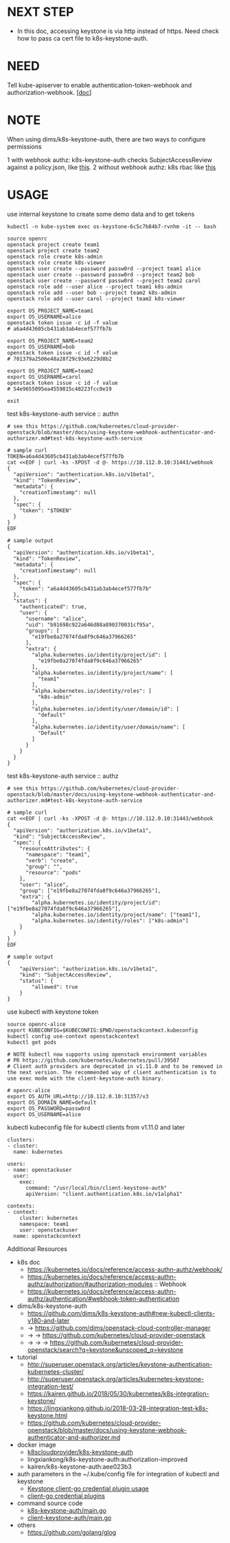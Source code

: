 # NEXT STEP

* In this doc, accessing keystone is via http instead of https. Need check how to pass ca cert file to k8s-keystone-auth.
  
# NEED

Tell kube-apiserver to enable authentication-token-webhook and authorization-webhook. [[doc](../../07-update-kube-apiserver.sh)]

# NOTE

When using dims/k8s-keystone-auth, there are two ways to configure permissions

1 with webhook authz: k8s-keystone-auth checks SubjectAccessReview against a policy.json, like [this](https://github.com/kubernetes/cloud-provider-openstack/blob/master/examples/webhook/policy.json).
2 without webhook authz: k8s rbac like [this](http://superuser.openstack.org/articles/keystone-authentication-kubernetes-cluster/)

# USAGE

use internal keystone to create some demo data and to get tokens

```
kubectl -n kube-system exec os-keystone-6c5c7b84b7-rvnhm -it -- bash

source openrc
openstack project create team1
openstack project create team2
openstack role create k8s-admin
openstack role create k8s-viewer
openstack user create --password passw0rd --project team1 alice
openstack user create --password passw0rd --project team2 bob
openstack user create --password passw0rd --project team2 carol
openstack role add --user alice --project team1 k8s-admin
openstack role add --user bob --project team2 k8s-admin
openstack role add --user carol --project team2 k8s-viewer

export OS_PROJECT_NAME=team1
export OS_USERNAME=alice
openstack token issue -c id -f value
# a6a4d43605cb431ab3ab4ecef577fb7b

export OS_PROJECT_NAME=team2
export OS_USERNAME=bob
openstack token issue -c id -f value
# 701379a2506e48a28f29c93e6229d8b2

export OS_PROJECT_NAME=team2
export OS_USERNAME=carol
openstack token issue -c id -f value
# 54e9655095ea4559815c48223fcc0e19

exit
```

test k8s-keystone-auth service :: authn

```
# see this https://github.com/kubernetes/cloud-provider-openstack/blob/master/docs/using-keystone-webhook-authenticator-and-authorizer.md#test-k8s-keystone-auth-service

# sample curl
TOKEN=a6a4d43605cb431ab3ab4ecef577fb7b
cat <<EOF | curl -ks -XPOST -d @- https://10.112.0.10:31443/webhook
{
  "apiVersion": "authentication.k8s.io/v1beta1",
  "kind": "TokenReview",
  "metadata": {
    "creationTimestamp": null
  },
  "spec": {
    "token": "$TOKEN"
  }
}
EOF

# sample output
{
  "apiVersion": "authentication.k8s.io/v1beta1",
  "kind": "TokenReview",
  "metadata": {
    "creationTimestamp": null
  },
  "spec": {
    "token": "a6a4d43605cb431ab3ab4ecef577fb7b"
  },
  "status": {
    "authenticated": true,
    "user": {
      "username": "alice",
      "uid": "b91698c922a646d88a890370031cf95a",
      "groups": [
        "e19fbe8a27074fda8f9c646a37966265"
      ],
      "extra": {
        "alpha.kubernetes.io/identity/project/id": [
          "e19fbe8a27074fda8f9c646a37966265"
        ],
        "alpha.kubernetes.io/identity/project/name": [
          "team1"
        ],
        "alpha.kubernetes.io/identity/roles": [
          "k8s-admin"
        ],
        "alpha.kubernetes.io/identity/user/domain/id": [
          "default"
        ],
        "alpha.kubernetes.io/identity/user/domain/name": [
          "Default"
        ]
      }
    }
  }
}
```

test k8s-keystone-auth service :: authz

```
# see this https://github.com/kubernetes/cloud-provider-openstack/blob/master/docs/using-keystone-webhook-authenticator-and-authorizer.md#test-k8s-keystone-auth-service

# sample curl
cat <<EOF | curl -ks -XPOST -d @- https://10.112.0.10:31443/webhook
{
  "apiVersion": "authorization.k8s.io/v1beta1",
  "kind": "SubjectAccessReview",
  "spec": {
    "resourceAttributes": {
      "namespace": "team1",
      "verb": "create",
      "group": "",
      "resource": "pods"
    },
    "user": "alice",
    "group": ["e19fbe8a27074fda8f9c646a37966265"],
    "extra": {
        "alpha.kubernetes.io/identity/project/id": ["e19fbe8a27074fda8f9c646a37966265"],
        "alpha.kubernetes.io/identity/project/name": ["team1"],
        "alpha.kubernetes.io/identity/roles": ["k8s-admin"]
    }
  }
}
EOF

# sample output
{
    "apiVersion": "authorization.k8s.io/v1beta1",
    "kind": "SubjectAccessReview",
    "status": {
        "allowed": true
    }
}
```

use kubectl with keystone token

```
source openrc-alice
export KUBECONFIG=$KUBECONFIG:$PWD/openstackcontext.kubeconfig
kubectl config use-context openstackcontext
kubectl get pods

# NOTE kubectl now supports using openstack environment variables
# PR https://github.com/kubernetes/kubernetes/pull/39587
# Client auth providers are deprecated in v1.11.0 and to be removed in the next version. The recommended way of client authentication is to use exec mode with the client-keystone-auth binary.

# openrc-alice
export OS_AUTH_URL=http://10.112.0.10:31357/v3
export OS_DOMAIN_NAME=default
export OS_PASSWORD=passw0rd
export OS_USERNAME=alice
```

kubectl kubeconfig file for kubectl clients from v1.11.0 and later

```
clusters:
- cluster:
  name: kubernetes

users:
- name: openstackuser
  user:
    exec:
      command: "/usr/local/bin/client-keystone-auth"
      apiVersion: "client.authentication.k8s.io/v1alpha1"

contexts:
- context:
    cluster: kubernetes
    namespace: team1
    user: openstackuser
  name: openstackcontext
```

Additional Resources

* k8s doc
  * https://kubernetes.io/docs/reference/access-authn-authz/webhook/
  * https://kubernetes.io/docs/reference/access-authn-authz/authorization/#authorization-modules :: Webhook
  * https://kubernetes.io/docs/reference/access-authn-authz/authentication/#webhook-token-authentication
* dims/k8s-keystone-auth
  * https://github.com/dims/k8s-keystone-auth#new-kubectl-clients-v180-and-later
  * -> https://github.com/dims/openstack-cloud-controller-manager
  * -> -> https://github.com/kubernetes/cloud-provider-openstack
  * -> -> -> https://github.com/kubernetes/cloud-provider-openstack/search?q=keystone&unscoped_q=keystone
* tutorial
  * http://superuser.openstack.org/articles/keystone-authentication-kubernetes-cluster/
  * http://superuser.openstack.org/articles/kubernetes-keystone-integration-test/
  * https://kairen.github.io/2018/05/30/kubernetes/k8s-integration-keystone/
  * https://lingxiankong.github.io/2018-03-28-integration-test-k8s-keystone.html
  * https://github.com/kubernetes/cloud-provider-openstack/blob/master/docs/using-keystone-webhook-authenticator-and-authorizer.md
* docker image
  * [k8scloudprovider/k8s-keystone-auth](https://hub.docker.com/r/k8scloudprovider/k8s-keystone-auth/)
  * lingxiankong/k8s-keystone-auth:authorization-improved
  * kairen/k8s-keystone-auth:aee023b3
* auth parameters in the ~/.kube/config file for integration of kubectl and keystone
  * [Keystone client-go credential plugin usage](https://github.com/kubernetes/cloud-provider-openstack/blob/master/docs/using-client-keystone-auth.md)
  * [client-go credential plugins](https://kubernetes.io/docs/reference/access-authn-authz/authentication/#client-go-credential-plugins)
* command source code
  * [k8s-keystone-auth/main.go](https://github.com/kubernetes/cloud-provider-openstack/blob/master/cmd/k8s-keystone-auth/main.go)
  * [client-keystone-auth/main.go](https://github.com/kubernetes/cloud-provider-openstack/blob/master/cmd/client-keystone-auth/main.go)
* others
  * https://github.com/golang/glog
